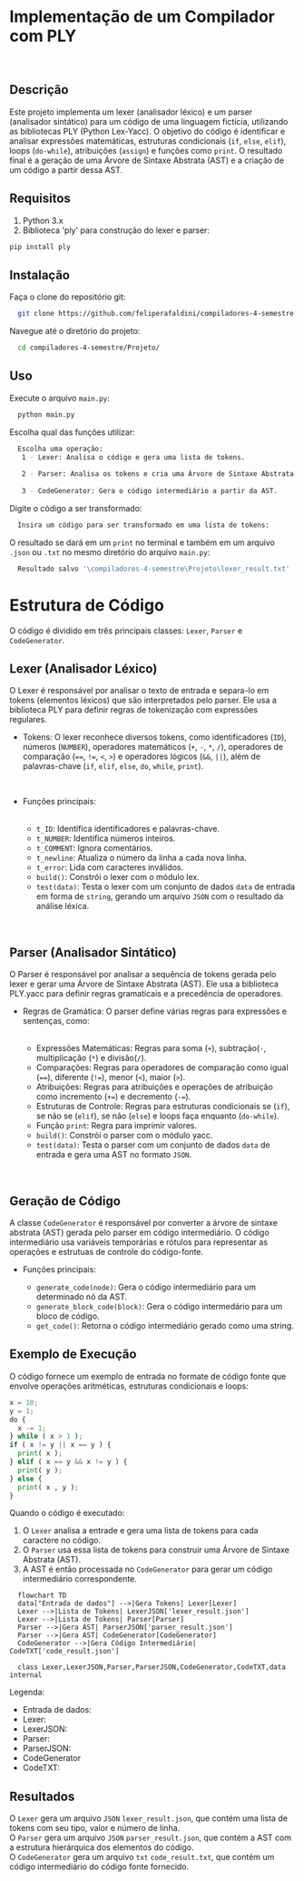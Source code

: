 # Implementação de um Compilador com PLY
<br>

## Descrição
Este projeto implementa um lexer (analisador léxico) e um parser (analisador sintático) para um código de uma linguagem fictícia, utilizando as bibliotecas PLY (Python Lex-Yacc). O objetivo do código é identificar e analisar expressões matemáticas, estruturas condicionais (`if`, `else`, `elif`), loops (`do-while`), atribuições (`assign`) e funções como `print`. O resultado final é a geração de uma Árvore de Sintaxe Abstrata (AST) e a criação de um código a partir dessa AST.
<br>

## Requisitos
1. Python 3.x
2. Biblioteca 'ply' para construção do lexer e parser:
```bash
pip install ply
```
## Instalação
Faça o clone do repositório git:
```bash
  git clone https://github.com/feliperafaldini/compiladores-4-semestre.git
```
Navegue até o diretório do projeto:
```bash
  cd compiladores-4-semestre/Projeto/
```
## Uso
Execute o arquivo `main.py`:
```python
  python main.py
```
Escolha qual das funções utilizar:
```bash
  Escolha uma operação:
   1 - Lexer: Analisa o código e gera uma lista de tokens.
  
   2 - Parser: Analisa os tokens e cria uma Árvore de Sintaxe Abstrata (AST).
  
   3 - CodeGenerator: Gera o código intermediário a partir da AST.

```
Digite o código a ser transformado:
```bash
  Insira um código para ser transformado em uma lista de tokens: 
```
O resultado se dará em um `print` no terminal e também em um arquivo `.json` ou `.txt` no mesmo diretório do arquivo `main.py`:
```bash
  Resultado salvo '\compiladores-4-semestre\Projeto\lexer_result.txt'
```
# Estrutura de Código
O código é dividido em três principais classes: `Lexer`, `Parser` e `CodeGenerator`.
<br>

## Lexer (Analisador Léxico)
O Lexer é responsável por analisar o texto de entrada e separa-lo em tokens (elementos léxicos) que são interpretados pelo parser. Ele usa a biblioteca PLY para definir regras de tokenização com expressões regulares.

- Tokens: O lexer reconhece diversos tokens, como identificadores (`ID`), números (`NUMBER`), operadores matemáticos (`+`, `-`, `*`, `/`), operadores de comparação (`==`, `!=`, `<`, `>`) e operadores lógicos (`&&`, `||`), além de palavras-chave (`if`, `elif`, `else`, `do`, `while`, `print`).
<br>

<ul>
  <li>
    Funções principais:
  </li>
  <br>
  
  <ul>
    <li>
      <code>t_ID</code>: Identifica identificadores e palavras-chave.
    </li>
    <li>
      <code>t_NUMBER</code>: Identifica números inteiros.
    </li>
    <li>
      <code>t_COMMENT</code>: Ignora comentários.
    </li>
    <li>
      <code>t_newline</code>: Atualiza o número da linha a cada nova linha.
    </li>
    <li>
      <code>t_error</code>: Lida com caracteres inválidos.
    </li>
    <li>
      <code>build()</code>: Constrói o lexer com o módulo lex.
    </li>
    <li>
      <code>test(data)</code>: Testa o lexer com um conjunto de dados <code>data</code> de entrada em forma de <code>string</code>, gerando um arquivo <code>JSON</code> com o resultado da análise léxica.
    </li>
  </ul>
</ul>
<br>

## Parser (Analisador Sintático)
O Parser é responsável por analisar a sequência de tokens gerada pelo lexer e gerar uma Árvore de Sintaxe Abstrata (AST). Ele usa a biblioteca PLY.yacc para definir regras gramaticais e a precedência de operadores.
<br>

<ul>
  <li>
    Regras de Gramática: O parser define várias regras para expressões e sentenças, como:
  </li>
  <br>
  
  <ul>
    <li>
      Expressões Matemáticas: Regras para soma (<code>+</code>), subtração(<code>-</code>, multiplicação (<code>*</code>) e divisão(<code>/</code>).
    </li>
    <li>
      Comparações: Regras para operadores de comparação como igual (<code>==</code>), diferente (<code>!=</code>), menor (<code><</code>), maior (<code>></code>).
    </li>
    <li>
      Atribuições: Regras para atribuições e operações de atribuição como incremento (<code>+=</code>) e decremento (<code>-=</code>).
    </li>
    <li>
      Estruturas de Controle: Regras para estruturas condicionais se (<code>if</code>), se não se (<code>elif</code>), se não (<code>else</code>) e loops faça enquanto (<code>do-while</code>).
    </li>
    <li>
      Função <code>print</code>: Regra para imprimir valores.
    </li>
    <li>
      <code>build()</code>: Constrói o parser com o módulo yacc.
    </li>
    <li>
      <code>test(data)</code>: Testa o parser com um conjunto de dados <code>data</code> de entrada e gera uma AST no formato <code>JSON</code>.
    </li>
  </ul>
</ul>
<br>
      
## Geração de Código
A classe `CodeGenerator` é responsável por converter a árvore de sintaxe abstrata (AST) gerada pelo parser em código intermediário. O código intermediário usa variáveis temporárias e rótulos para representar as operações e estrutuas de controle do código-fonte.
<br>

<ul>
  <li>
    Funções principais:
  </li>
  <ul>
    <li>
      <code>generate_code(node)</code>: Gera o código intermediário para um determinado nó da AST.
    </li>
    <li>
      <code>generate_block_code(block)</code>: Gera o código intermedário para um bloco de código.
    </li>
    <li>
      <code>get_code()</code>: Retorna o código intermediário gerado como uma string.
    </li>
  </ul>
</ul>

## Exemplo de Execução
O código fornece um exemplo de entrada no formate de código fonte que envolve operações aritméticas, estruturas condicionais e loops:

```Python
x = 10;
y = 1;
do {
  x -= 1;
} while ( x > 1 );
if ( x != y || x == y ) {
  print( x );
} elif ( x == y && x != y ) {
  print( y );
} else {
  print( x , y );
}
```

Quando o código é executado:
1. O `Lexer` analisa a entrade e gera uma lista de tokens para cada caractere no código.
2. O `Parser` usa essa lista de tokens para construir uma Árvore de Sintaxe Abstrata (AST).
3. A AST é então processada no `CodeGenerator` para gerar um código intermediário correspondente.
   
```mermaid
  flowchart TD
  data["Entrada de dados"] -->|Gera Tokens| Lexer[Lexer]
  Lexer -->|Lista de Tokens| LexerJSON['lexer_result.json'] 
  Lexer -->|Lista de Tokens| Parser[Parser]
  Parser -->|Gera AST| ParserJSON['parser_result.json']
  Parser -->|Gera AST| CodeGenerator[CodeGenerator]
  CodeGenerator -->|Gera Código Intermediário| CodeTXT['code_result.json']

  class Lexer,LexerJSON,Parser,ParserJSON,CodeGenerator,CodeTXT,data internal
```
Legenda:
- Entrada de dados:
- Lexer:
- LexerJSON:
- Parser:
- ParserJSON:
- CodeGenerator
- CodeTXT:

## Resultados
O `Lexer` gera um arquivo `JSON` `lexer_result.json`, que contém uma lista de tokens com seu tipo, valor e número de linha.
<br>
O `Parser` gera um arquivo `JSON` `parser_result.json`, que contém a AST com a estrutura hierárquica dos elementos do código.
<br>
O `CodeGenerator` gera um arquivo `txt` `code_result.txt`, que contém um código intermediário do código fonte fornecido.

